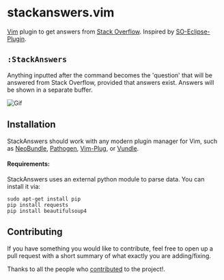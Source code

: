 stackanswers.vim
================

[Vim](http://www.vim.org/) plugin to get answers from [Stack Overflow](https://stackoverflow.com/). Inspired by [SO-Eclipse-Plugin](https://github.com/MarounMaroun/SO-Eclipse-Plugin).

`:StackAnswers`
---------------
Anything inputted after the command becomes the 'question' that will be answered from Stack Overflow, provided
that answers exist. Answers will be shown in a separate buffer.

![Gif](/screenshots/example.gif)

Installation
------------
StackAnswers should work with any modern plugin manager for Vim, such as [NeoBundle](https://github.com/Shougo/neobundle.vim), [Pathogen](https://github.com/tpope/vim-pathogen), [Vim-Plug](https://github.com/junegunn/vim-plug/), or [Vundle](https://github.com/VundleVim/Vundle.vim).

#### Requirements:
StackAnswers uses an external python module to parse data. You can install it via:
```
sudo apt-get install pip
pip install requests
pip install beautifulsoup4
```

Contributing
------------
If you have something you would like to contribute, feel free to open up a pull request with a short
summary of what exactly you are adding/fixing.

Thanks to all the people who [contributed](https://github.com/james9909/stackanswers.vim/graphs/contributors) to the project!.

